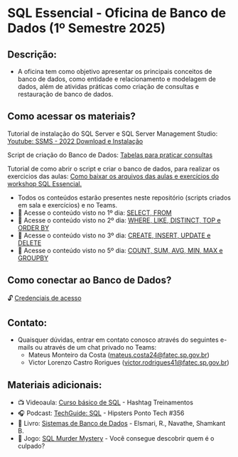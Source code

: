 # SQL Essencial - Oficina de Banco de Dados (1º Semestre 2025)

## Descrição:

- A oficina tem como objetivo apresentar os principais conceitos de banco de dados, como entidade e relacionamento e modelagem de dados, além de atividas práticas como criação de consultas e restauração de banco de dados.

## Como acessar os materiais?

Tutorial de instalação do SQL Server e SQL Server Management Studio: [Youtube: SSMS - 2022 Download e Instalação](https://www.youtube.com/watch?v=tZs8ZPMvNzM)

Script de criação do Banco de Dados: [Tabelas para praticar consultas](./Script-EMPRESA.sql)

Tutorial de como abrir o script e criar o banco de dados, para realizar os exercicios das aulas: [Como baixar os arquivos das aulas e exercícios do workshop SQL Essencial.](https://www.youtube.com/watch?v=jCjeDQikpac)
- Todos os conteúdos estarão presentes neste repositório (scripts criados em sala e exercícios) e no Teams.
- 📄 Acesse o conteúdo visto no 1º dia: [SELECT, FROM](./aula1/)
- 📄 Acesse o conteúdo visto no 2º dia: [WHERE, LIKE, DISTINCT, TOP e ORDER BY](./aula2/)
- 📄 Acesse o conteúdo visto no 3º dia: [CREATE, INSERT, UPDATE e DELETE](./aula3/)
- 📄 Acesse o conteúdo visto no 5º dia: [COUNT, SUM, AVG, MIN, MAX e GROUPBY](./aula5/)

## Como conectar ao Banco de Dados?

🔓 [Credenciais de acesso](./Server-config/README.md)

## Contato:

- Quaisquer dúvidas, entrar em contato conosco através do seguintes e-mails ou através de um chat privado no Teams:
  - Mateus Monteiro da Costa (mateus.costa24@fatec.sp.gov.br)
  - Victor Lorenzo Castro Rorigues (victor.rodrigues41@fatec.sp.gov.br)

## Materiais adicionais:

- 📺 Videoaula: [Curso básico de SQL](https://youtube.com/playlist?list=PLpdAy0tYrnKw_F8v6kkEXTeyE33Navv-K&si=O_6i8BwLv84IY9wU) - Hashtag Treinamentos
- 🎧 Podcast: [TechGuide: SQL](https://open.spotify.com/episode/0VKVgHlVtkfWHRQ9xfDiYX) - Hipsters Ponto Tech #356
- 📖 Livro: [Sistemas de Banco de Dados](https://dn720003.ca.archive.org/0/items/sistemas-de-banco-de-dados-ramez-elmasri-shamkant-b.-navathe-z-lib.org/Sistemas%20De%20Banco%20De%20Dados%20%28Ramez%20Elmasri%2C%20Shamkant%20B.%20Navathe%29%20%28z-lib.org%29.pdf) - Elsmari, R., Navathe, Shamkant B.
- 🧩 Jogo: [SQL Murder Mystery](https://mystery.knightlab.com/) - Você consegue descobrir quem é o culpado?
